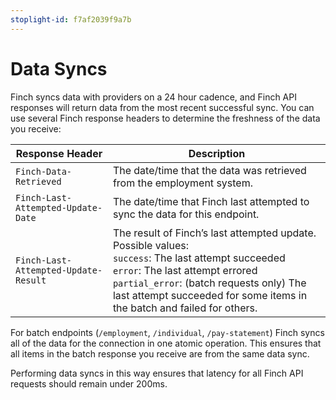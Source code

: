 ```yaml
---
stoplight-id: f7af2039f9a7b
---
```


# Data Syncs

Finch syncs data with providers on a 24 hour cadence, and Finch API responses will return data from the most recent successful sync. You can use several Finch response headers to determine the freshness of the data you receive:

Response Header | Description
-------|--------------
`Finch-Data-Retrieved` |	The date/time that the data was retrieved from the employment system.
`Finch-Last-Attempted-Update-Date` | The date/time that Finch last attempted to sync the data for this endpoint.
`Finch-Last-Attempted-Update-Result` | The result of Finch’s last attempted update. Possible values:<br />`success`: The last attempt succeeded<br />`error`: The last attempt errored<br />`partial_error`: (batch requests only) The last attempt succeeded for some items in the batch and failed for others.

For batch endpoints (`/employment`, `/individual`, `/pay-statement`) Finch syncs all of the data for the connection in one atomic operation. This ensures that all items in the batch response you receive are from the same data sync.

Performing data syncs in this way ensures that latency for all Finch API requests should remain under 200ms.